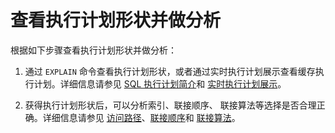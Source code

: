 查看执行计划形状并做分析 
=================================



根据如下步骤查看执行计划形状并做分析：

1. 通过 `EXPLAIN` 命令查看执行计划形状，或者通过实时执行计划展示查看缓存执行计划。详细信息请参见 [SQL 执行计划简介](../../../../500.oceanbase-database-overview/700.sql-engine/400.oceanbase-database-overview-sql-execution-plan/100.introduction-to-sql-execution-plans.md)和 [实时执行计划展示](../../../../500.oceanbase-database-overview/700.sql-engine/400.oceanbase-database-overview-sql-execution-plan/500.oceanbase-database-overview-real-time-execution-plan-display.md)。

   

2. 获得执行计划形状后，可以分析索引、联接顺序、 联接算法等选择是否合理正确。详细信息请参见 [访问路径](../../../../500.oceanbase-database-overview/700.sql-engine/300.oceanbase-database-overview-query-optimization/100.oceanbase-database-overview-access-path/100.oceanbase-database-overview-overview-of-access-path.md)、[联接顺序](../../../../500.oceanbase-database-overview/700.sql-engine/300.oceanbase-database-overview-query-optimization/200.oceanbase-database-overview-join-algorithm/300.oceanbase-database-overview-join-order.md)和 [联接算法](../../../../500.oceanbase-database-overview/700.sql-engine/300.oceanbase-database-overview-query-optimization/200.oceanbase-database-overview-join-algorithm/100.oceanbase-database-overview-overview-of-join-algorithms.md)。

   




